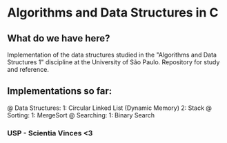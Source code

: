 # Algorithms and Data Structures in C

## What do we have here?

Implementation of the data structures studied in the "Algorithms and Data Structures 1" discipline at the University of São Paulo. Repository for study and reference. 

## Implementations so far:
  
  @ Data Structures:
    1: Circular Linked List (Dynamic Memory)
    2: Stack
  @ Sorting:
  	1: MergeSort
  @ Searching:
  	1: Binary Search

### USP - Scientia Vinces <3 
